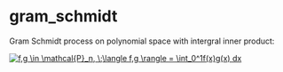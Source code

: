# gram_schmidt
Gram Schmidt process on polynomial space with intergral inner product:

<a href="https://www.codecogs.com/eqnedit.php?latex=f,g&space;\in&space;\mathcal{P}_n,&space;\;\langle&space;f,g&space;\rangle&space;=&space;\int_0^1f(x)g(x)&space;dx" target="_blank"><img src="https://latex.codecogs.com/gif.latex?f,g&space;\in&space;\mathcal{P}_n,&space;\;\langle&space;f,g&space;\rangle&space;=&space;\int_0^1f(x)g(x)&space;dx" title="f,g \in \mathcal{P}_n, \;\langle f,g \rangle = \int_0^1f(x)g(x) dx" /></a>

